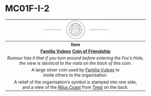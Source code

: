 # MC01F-I-2

| <img src="../images/card-icons/familia-vulpes.png" height="60" /> |
|:---:|
| **Item** |
| **[Familia Vulpes](../organisations/familia-vulpes.md) [Coin of Friendship](../items/coins/coin-of-friendship.md)** |
| *Rumour has it that if you turn around before entering the Fox’s Hole,<br>the view is identical to the vista on the back of this coin.* |
| A large silver coin used by [Familia Vulpes](../organisations/familia-vulpes.md) to<br>invite others to the organisation. |
| A relief of the organisation’s symbol is stamped into one side,<br>and a view of the [Nilus Coast](../civilisations/nilsavnic-alliance/states/nilus-coast.md) from [Trest](../places/settlements/towns/trest.md) on the back. |
